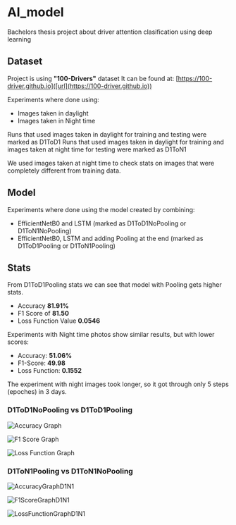 # AI_model

Bachelors thesis project about driver attention clasification using deep learning

## Dataset
Project is using **"100-Drivers"** dataset
It can be found at: [https://100-driver.github.io]([url](https://100-driver.github.io))

Experiments where done using:
- Images taken in daylight
- Images taken in Night time

Runs that used images taken in daylight for training and testing were marked as D1ToD1
Runs that used images taken in daylight for training and images taken at night time for testing were marked as D1ToN1

We used images taken at night time to check stats on images that were completely different from training data.

## Model
Experiments where done using the model created by combining:
- EfficientNetB0 and LSTM (marked as D1ToD1NoPooling or D1ToN1NoPooling)
- EfficientNetB0, LSTM and adding Pooling at the end (marked as D1ToD1Pooling or D1ToN1Pooling)

## Stats
From D1ToD1Pooling stats we can see that model with Pooling gets higher stats.
- Accuracy **81.91%**  
- F1 Score of **81.50**
- Loss Function Value **0.0546** 

Experiments with Night time photos show similar results, but with lower scores: 
- Accuracy: **51.06%** 
- F1-Score: **49.98** 
- Loss Function: **0.1552** 

The experiment with night images took longer, so it got through only 5 steps (epoches) in 3 days.

### D1ToD1NoPooling vs D1ToD1Pooling
![Accuracy Graph](https://github.com/user-attachments/assets/97496852-585e-4715-8351-26e228010af4)

![F1 Score Graph](https://github.com/user-attachments/assets/9eb6d219-89c1-4cd0-a8a9-0464ed6217b7)

![Loss Function Graph](https://github.com/user-attachments/assets/e0476a32-89f2-4c91-86ab-7443a01ba0c1)

### D1ToN1Pooling vs D1ToN1NoPooling

![AccuracyGraphD1N1](https://github.com/user-attachments/assets/3e96b5dd-e342-4206-9a44-f770ac836329)

![F1ScoreGraphD1N1](https://github.com/user-attachments/assets/64cdbb21-b060-4c3d-a2ed-dbd28df9cfd0)

![LossFunctionGraphD1N1](https://github.com/user-attachments/assets/248863f9-8bf5-4f13-a495-c4886c2a96b8)
